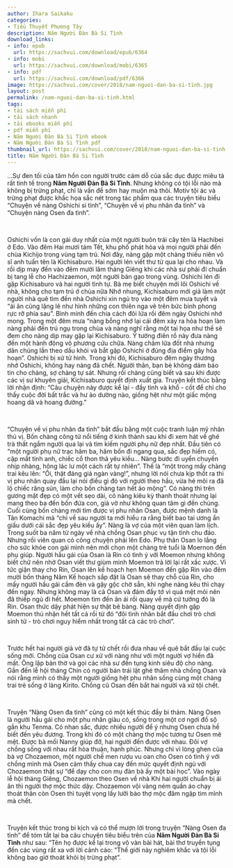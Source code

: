 ```yaml
---
author: Ihara Saikaku
categories:
- Tiểu Thuyết Phương Tây
description: Năm Người Đàn Bà Si Tình
download_links:
- info: epub
  url: https://sachvui.com/download/epub/6364
- info: mobi
  url: https://sachvui.com/download/mobi/6365
- info: pdf
  url: https://sachvui.com/download/pdf/6366
image: https://sachvui.com/cover/2018/nam-nguoi-dan-ba-si-tinh.jpg
layout: post
permalink: /nam-nguoi-dan-ba-si-tinh.html
tags:
- tải sách miễn phí
- tải sách nhanh
- tải ebooks miễn phí
- pdf miễn phí
- Năm Người Đàn Bà Si Tình ebook
- Năm Người Đàn Bà Si Tình pdf
thumbnail_url: https://sachvui.com/cover/2018/nam-nguoi-dan-ba-si-tinh.jpg
title: Năm Người Đàn Bà Si Tình
---
```


 <div class="item-desc text-justify"> <p>...Sự đen tối của tâm hồn con người trước cám dỗ của sắc dục được miêu tả rất tinh tế trong <strong>Năm Người Đàn Bà Si Tình</strong>. Nhưng không có tội lỗi nào mà không bị trừng phạt, chỉ là vấn đề sớm hay muộn mà thôi. Motiv tội ác và trừng phạt được khắc họa sắc nét trong tác phẩm qua các truyện tiêu biểu “Chuyện về nàng Oshichi si tình”, “Chuyện về vị phu nhân đa tình” và “Chuyện nàng Osen đa tình”.</p><p> </p><p>Oshichi vốn là con gái duy nhất của một người buôn trái cây tên là Hachibei ở Edo. Vào đêm Hai mươi tám Tết, khu phố phát hỏa và mọi người phải đến chùa Kichijo trong vùng tạm trú. Nơi đây, nàng gặp một chàng thiếu niên võ sĩ anh tuấn tên là Kichisaburo. Hai người lén viết thư từ qua lại cho nhau. Và rồi dịp may đến vào đêm mười lăm tháng Giêng khi các nhà sư phải đi chuẩn bị tang lễ cho Hachizaemon, một người bán gạo trong vùng. Oshichi lén đi gặp Kichisaburo và hai người tình tự. Bà mẹ biết chuyện mới lôi Oshichi về nhà, không cho tạm trú ớ chùa nữa Nhớ nhung, Kichisaburo mới giả làm một người nhà quê tìm đến nhà Oshichi xin ngủ trọ vào một đêm mưa tuyết và “ái ân cũng lặng lẽ như hình những con thiên nga vẽ trên bức bình phong rực rỡ phía sau”. Bình minh đến chia cách đôi lứa rồi đêm ngày Oshichi nhớ mong. Trong một đêm mưa “nàng bỗng nhớ lại cái đêm xảy ra hỏa hoạn làm nàng phải đến trú ngụ trong chùa và nàng nghĩ rằng một tai họa như thế sẽ đem cho nàng dịp may gặp lại Kichisaburo. Ý tưởng điên rồ này đưa nàng đến một hành động vô phương cứu chữa. Nàng châm lửa đốt nhà nhưng dân chúng lần theo dấu khói và bắt gặp Oshichi ở đúng địa điểm gây hỏa hoạn”. Oshichi bị xử tử hình. Trong khi đó, Kichisaburo đêm ngày thương nhớ Oshichi, không hay nàng đã chết. Người thân, bạn bè không dám báo tin cho chàng, sợ chàng tự sát. Nhưng rồi chàng cũng biết và sau khi được các vị sư khuyên giải, Kichisaburo quyết định xuất gia. Truyện kết thúc bằng lời nhận định: “Câu chuyện này được kể lại - đầy tình và khổ - cốt để chỉ cho thấy cuộc đời bất trắc và hư ảo dường nào, giống hệt như một giấc mộng hoang dã và hoang đường.”</p><p> </p><p>“Chuyện về vị phu nhân đa tình” bắt đầu bằng một cuộc tranh luận mỹ nhân thú vị. Bốn chàng công tử nổi tiếng ở kinh thành sau khi đi xem hát về ghé trà thất ngắm người qua lại và tìm kiếm người phụ nữ đẹp nhất. Đầu tiên có “một người phụ nữ trạc hăm ba, hăm bốn đi ngang qua, sắc đẹp hiếm có, cặp mắt tinh anh, chiếc cổ thon thả yêu kiều... Nàng bước đi uyển chuyền nhịp nhàng, hông lác lư một cách rất tự nhiên”. Thế là “một trong mấy chàng trai kêu lên: “Ôi, thật đáng giá ngàn vàng!”, nhưng lời nói chưa kịp thốt ra thì vị phu nhân quay đầu lại nói điều gì đó với người theo hầu, vừa hé môi ra đã lộ chiếc răng sún, làm cho bốn chàng tan hết ảo mộng”. Có nàng thì trên gương mặt đẹp có một vết sẹo dài, có nàng kiêu kỳ thanh thoát nhưng lại mang theo ba đến bốn đứa con, giả vờ như không quan tâm gì đến chúng. Cuối cùng bốn chàng mới tìm được vị phu nhân Osan, được mệnh danh là Tân Komachi mà “chỉ về sau người ta mới hiểu ra rằng biết bao tai ương ẩn giấu dưới cái sắc đẹp yêu kiều ấy”. Nàng là vợ của một viên quan làm lịch. Trong suốt ba năm từ ngày về nhà chồng Osan phục vụ tận tình chu đáo. Nhưng rồi viên quan có công chuyện phải lên Edo. Phụ thân Osan lo lắng cho sức khỏe con gái mình nên mới chọn một chàng trẻ tuổi là Moernon đến phụ giúp. Người hầu gái của Osan là Rin có tình ý với Moemon nhưng không biết chữ nên nhờ Osan viết thư giùm mình Moemon trả lời lại rất xấc xược. Vì tức giận thay cho Rin, Osan lên kế hoạch hẹn Moemon đến gặp Rin vào đêm mười bốn tháng Năm Kế hoạch sắp đặt là Osan sẽ thay chỗ của Rin, cho mấy người hầu gái cầm đèn và gậy gộc chờ sẫn, khi nghe nàng kêu thì chạy đến ngay. Nhưng không may là cả Osan và đám đầy tớ vì quá mệt mỏi nên đã thiếp ngủ đi hết. Moemon tìm đến ân ái rồi quay về mà cứ tưởng đó là Rin. Osan thức dậy phát hiện sự thật bẽ bàng. Nàng quyết định gặp Moemon thú nhận hết tất cả rồi từ đó “đôi tình nhân bắt đầu chơi trò chơi sinh tử - trò chơi nguy hiểm nhất trong tất cả các trò chơi”.</p><p> </p><p>Trước hết hai người giả vờ đã tự tử chết rồi đưa nhau về quê bắt đầu lại cuộc sống mới. Chồng của Osan cư xử với nàng như với một người vợ hiền đã mất. Ông lập bàn thờ và gọi các nhà sư đến tụng kinh siêu độ cho nàng. Gần đến lễ hội tháng Chín có người bán trái lật ghé thăm nhà chồng Osan và nói rằng mình có thấy một người giống hệt phu nhân sống cùng một chàng trai trẻ sống ở làng Kirito. Chồng cũ Osan đến bắt hai người và xử tội chết.</p><p> </p><p>Truyện “Nàng Osen đa tình” cũng có một kết thúc đầy bi thảm. Nàng Osen là người hầu gái cho một phu nhân giàu có, sống trong một cơ ngơi đồ sộ gần khu Tenma. Có nhan sắc, được nhiều người để ý nhưng Osen chưa hề biết đến yêu đương. Trong khi đó có một chàng thợ mộc tương tư Osen mê mệt. Được bà mối Nanny giúp đỡ, hai người đến được với nhau. Đôi vợ chồng sống với nhau rất hòa thuận, hạnh phúc. Nhưng chỉ vì lòng ghen của bà vợ Chozaemon, một người chế men rượu vu oan cho Osen có tình ý với chồng mình mà Osen cảm thấy chua cay đến mức quyết định ngủ với Chozaemon thật sự “để dạy cho con mụ đàn bà ấy một bài học”. Vào ngày lễ hội tháng Giêng, Chozaemon theo Osen về nhà Khi hai người chuẩn bị ái ân thì người thợ mộc thức dậy. Chozaemon vội vàng ném quần áo chạy thoát thân còn Osen thì tuyệt vọng lấy lưỡi bào thợ mộc đâm ngập tim mình mà chết.</p><p> </p><p>Truyện kết thúc trong bi kịch và có thể mượn lời trong truyện “Nàng Osen đa tình” để tóm tắt lại ba câu chuyện tiêu biểu trên của <strong>Năm Người Đàn Bà Si Tình</strong> như sau: “Tên họ được kể lại trong vô vàn bài hát, bài thơ truyền tụng đến các vùng rất xa với lời cảnh cáo: “Thế giới này nghiêm khắc và tội lỗi không bao giờ thoát khỏi bị trừng phạt”.</p> </div>